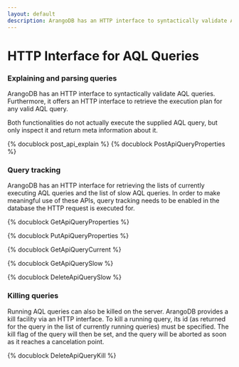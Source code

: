 ```yaml
---
layout: default
description: ArangoDB has an HTTP interface to syntactically validate AQL queries
---
```

HTTP Interface for AQL Queries
==============================

### Explaining and parsing queries

ArangoDB has an HTTP interface to syntactically validate AQL queries.
Furthermore, it offers an HTTP interface to retrieve the execution plan for any
valid AQL query.

Both functionalities do not actually execute the supplied AQL query, but only
inspect it and return meta information about it.


<!-- js/actions/api-explain.js -->
{% docublock post_api_explain %}
{% docublock PostApiQueryProperties %}

### Query tracking

ArangoDB has an HTTP interface for retrieving the lists of currently
executing AQL queries and the list of slow AQL queries. In order to make meaningful
use of these APIs, query tracking needs to be enabled in the database the HTTP 
request is executed for.

<!--arangod/RestHandler/RestQueryHandler.cpp -->
{% docublock GetApiQueryProperties %}

<!--arangod/RestHandler/RestQueryHandler.cpp -->
{% docublock PutApiQueryProperties %}

<!--arangod/RestHandler/RestQueryHandler.cpp -->
{% docublock GetApiQueryCurrent %}

<!--arangod/RestHandler/RestQueryHandler.cpp -->
{% docublock GetApiQuerySlow %}

<!--arangod/RestHandler/RestQueryHandler.cpp -->
{% docublock DeleteApiQuerySlow %}

### Killing queries

Running AQL queries can also be killed on the server. ArangoDB provides a kill facility
via an HTTP interface. To kill a running query, its id (as returned for the query in the
list of currently running queries) must be specified. The kill flag of the query will
then be set, and the query will be aborted as soon as it reaches a cancelation point.

<!--arangod/RestHandler/RestQueryHandler.cpp -->
{% docublock DeleteApiQueryKill %}
